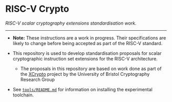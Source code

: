 
# RISC-V Crypto

*RISC-V scalar cryptography extensions standardisation work.*

---

- **Note:** These instructions are a work in progress. Their specifications
  are likely to change before being accepted as part of the RISC-V standard.

- This repository is used to develop standardisation proposals for
  scalar cryptographic instruction set extensions for the RISC-V
  architecture.

  - The proposals in this repository are based on work done as part of the
    [XCrypto](https://github.com/scarv/xcrypto) project by the
    University of Bristol Cryptography Research Group

- See [`tools/README.md`](tools/README.md) for information on installing
  the experimental toolchain.

